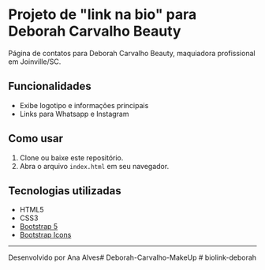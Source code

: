 # Projeto de "link na bio" para Deborah Carvalho Beauty

Página de contatos para Deborah Carvalho Beauty, maquiadora profissional em Joinville/SC.

## Funcionalidades

- Exibe logotipo e informações principais
- Links para Whatsapp e Instagram

## Como usar

1. Clone ou baixe este repositório.
2. Abra o arquivo `index.html` em seu navegador.

## Tecnologias utilizadas

- HTML5
- CSS3
- [Bootstrap 5](https://getbootstrap.com/)
- [Bootstrap Icons](https://icons.getbootstrap.com/)

---

Desenvolvido por Ana Alves#   D e b o r a h - C a r v a l h o - M a k e U p  
 #   b i o l i n k - d e b o r a h  
 